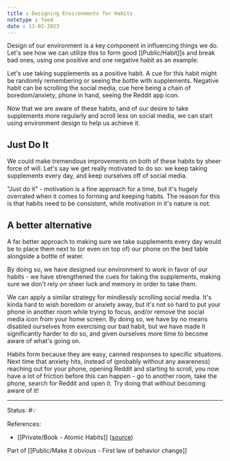 ```yaml
---
title : Designing Environments for Habits
notetype : feed
date : 13-02-2023
---
```


Design of our environment is a key component in influencing things we do. Let's see how we can utilize this to form good [[Public/Habit]]s and break bad ones, using one positive and one negative habit as an example:

Let's use taking supplements as a positive habit. A cue for this habit might be randomly remembering or seeing the bottle with supplements. Negative habit can be scrolling the social media, cue here being a chain of boredom/anxiety, phone in hand, seeing the Reddit app icon.

Now that we are aware of these habits, and of our desire to take supplements more regularly and scroll less on social media, we can start using environment design to help us achieve it.

## Just Do It

We could make tremendous improvements on both of these habits by sheer force of will. Let's say we get really motivated to do so: we keep taking supplements every day, and keep ourselves off of social media.

"Just do it" - motivation is a fine approach for a time, but it's hugely overrated when it comes to forming and keeping habits. The reason for this is that habits need to be consistent, while motivation in it's nature is not.

## A better alternative

A far better approach to making sure we take supplements every day would be to place them next to (or even on top of) our phone on the bed table alongside a bottle of water. 

By doing so, we have designed our environment to work in favor of our habits - we have strengthened the cues for taking the supplements, making sure we don't rely on sheer luck and memory in order to take them.

We can apply a similar strategy for mindlessly scrolling social media. It's kinda hard to wish boredom or anxiety away, but it's not so hard to put your phone in another room while trying to focus, and/or remove the social media icon from your home screen. By doing so, we have by no means disabled ourselves from exercising our bad habit, but we have made it significantly harder to do so, and given ourselves more time to become aware of what's going on. 

Habits form because they are easy, canned responses to specific situations. Next time that anxiety hits, instead of (probably without any awareness) reaching out for your phone, opening Reddit and starting to scroll, you now have a lot of friction before this can happen - go to another room, take the phone, search for Reddit and open it. Try doing that without becoming aware of it!

-----

Status: #💡 

References:
- [[Private/Book - Atomic Habits]] ([source](https://www.amazon.com/gp/product/0735211299/ref=as_li_qf_asin_il_tl))

Part of [[Public/Make it obvious - First law of behavior change]]